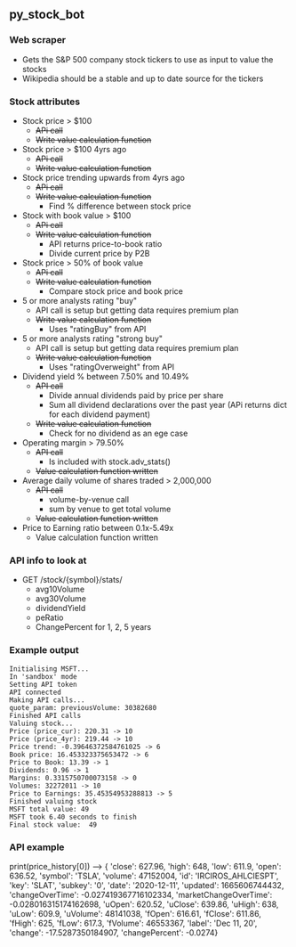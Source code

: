 ## py_stock_bot

### Web scraper
- Gets the S&P 500 company stock tickers to use as input to value the stocks
- Wikipedia should be a stable and up to date source for the tickers

### Stock attributes
- Stock price > $100
    - ~~APi call~~
    - ~~Write value calculation function~~
- Stock price > $100 4yrs ago
    - ~~APi call~~
    - ~~Write value calculation function~~
- Stock price trending upwards from 4yrs ago
    - ~~APi call~~
    - ~~Write value calculation function~~
        - Find % difference between stock price
- Stock with book value > $100
    - ~~APi call~~
    - ~~Write value calculation function~~
        - API returns price-to-book ratio
        - Divide current price by P2B 
- Stock price > 50% of book value
    - ~~APi call~~
    - ~~Write value calculation function~~
        - Compare stock price and book price
- 5 or more analysts rating "buy"
    - API call is setup but getting data requires premium plan
    - ~~Write value calculation function~~
        - Uses "ratingBuy" from API
- 5 or more analysts rating "strong buy"
    - API call is setup but getting data requires premium plan
    - ~~Write value calculation function~~
        - Uses "ratingOverweight" from API
- Dividend yield % between 7.50% and 10.49%
    - ~~API call~~
        - Divide annual dividends paid by price per share
        - Sum all dividend declarations over the past year (APi returns dict for each dividend payment)
    - ~~Write value calculation function~~
        - Check for no dividend as an ege case
- Operating margin > 79.50%
    - ~~API call~~
        - Is included with stock.adv_stats()
    - ~~Value calculation function written~~
- Average daily volume of shares traded > 2,000,000
    - ~~API call~~
        - volume-by-venue call
        - sum by venue to get total volume
    - ~~Value calculation function written~~
- Price to Earning ratio between 0.1x-5.49x
    - Value calculation function written

### API info to look at
- GET /stock/{symbol}/stats/
    - avg10Volume
    - avg30Volume
    - dividendYield
    - peRatio
    - ChangePercent for 1, 2, 5 years

### Example output
    Initialising MSFT...
    In 'sandbox' mode
    Setting API token
    API connected
    Making API calls...
    quote_param: previousVolume: 30382680
    Finished API calls
    Valuing stock...
    Price (price_cur): 220.31 -> 10
    Price (price_4yr): 219.44 -> 10
    Price trend: -0.39646372584761025 -> 6
    Book price: 16.453323375653472 -> 6
    Price to Book: 13.39 -> 1
    Dividends: 0.96 -> 1
    Margins: 0.3315750700073158 -> 0
    Volumes: 32272011 -> 10
    Price to Earnings: 35.45354953288813 -> 5
    Finished valuing stock
    MSFT total value: 49
    MSFT took 6.40 seconds to finish
    Final stock value:  49


### API example
print(price_history[0]) --> 
{
    'close': 627.96,
    'high': 648,
    'low': 611.9,
    'open': 636.52,
    'symbol': 'TSLA',
    'volume': 47152004,
    'id': 'IRCIROS_AHLCIESPT',
    'key': 'SLAT',
    'subkey': '0',
    'date': '2020-12-11',
    'updated': 1665606744432,
    'changeOverTime': -0.027419367716102334,
    'marketChangeOverTime': -0.028016315174162698,
    'uOpen': 620.52,
    'uClose': 639.86,
    'uHigh': 638,
    'uLow': 609.9,
    'uVolume': 48141038,
    'fOpen': 616.61,
    'fClose': 611.86,
    'fHigh': 625,
    'fLow': 617.3,
    'fVolume': 46553367,
    'label': 'Dec 11, 20',
    'change': -17.5287350184907,
    'changePercent': -0.0274}
